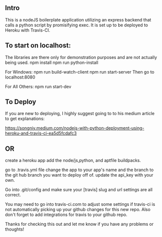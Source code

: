 ## Intro
This is a nodeJS boilerplate application utilizing an express backend that calls
a python script by promisifying exec. It is set up to be deployed to Heroku
with Travis-CI.

## To start on localhost:
The libraries are there only for demonstration purposes and are not
actually being used.
npm install
npm run python-install

For Windows:
npm run build-watch-client
npm run start-server
Then go to localhost:8080

For All Others:
npm run start-dev

## To Deploy
If you are new to deploying, I highly suggest going to to his medium article to get explanations:

https://songniy.medium.com/nodejs-with-python-deployment-using-heroku-and-travis-ci-ea5d5fcdafc3

## OR

create a heroku app
add the node/js,python, and aptfile buildpacks.

go to .travis.yml file
change the app to your app's name and the branch to the git hub branch you want to deploy off of.
update the api_key with your own.

Go into .git/config and make sure your [travis] slug and url settings are all correct.

You may need to go into travis-ci.com to adjust some settings if travis-ci is not automatically picking up your github changes for this new repo. Also don't forget to add integrations for travis to your github repo.


Thanks for checking this out and let me know if you have any problems or thoughts!
